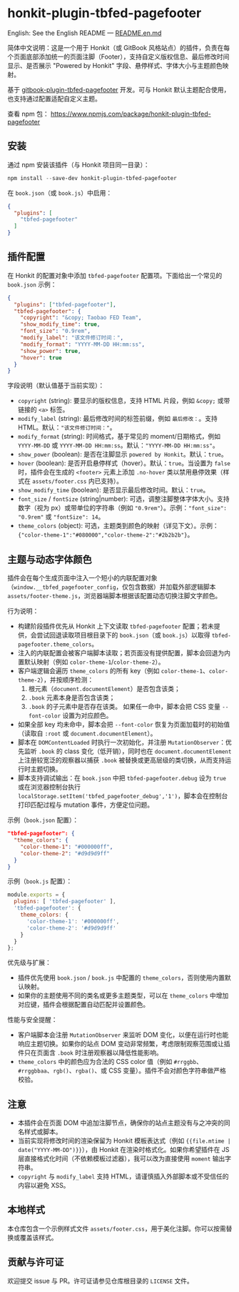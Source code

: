 # honkit-plugin-tbfed-pagefooter

English: See the English README — [README.en.md](README.en.md)

简体中文说明：这是一个用于 Honkit（或 GitBook 风格站点）的插件，负责在每个页面底部添加统一的页面注脚（Footer），支持自定义版权信息、最后修改时间显示、是否展示 "Powered by Honkit" 字段、悬停样式、字体大小与主题颜色映射。

基于 [gitbook-plugin-tbfed-pagefooter](https://github.com/zhj3618/gitbook-plugin-tbfed-pagefooter) 开发。可与 Honkit 默认主题配合使用，也支持通过配置适配自定义主题。

查看 npm 包： https://www.npmjs.com/package/honkit-plugin-tbfed-pagefooter

## 安装

通过 npm 安装该插件（与 Honkit 项目同一目录）：

```powershell
npm install --save-dev honkit-plugin-tbfed-pagefooter
```

在 `book.json`（或 `book.js`）中启用：

```json
{
  "plugins": [
    "tbfed-pagefooter"
  ]
}
```

## 插件配置

在 Honkit 的配置对象中添加 `tbfed-pagefooter` 配置项。下面给出一个常见的 `book.json` 示例：

```json
{
  "plugins": ["tbfed-pagefooter"],
  "tbfed-pagefooter": {
    "copyright": "&copy; Taobao FED Team",
    "show_modify_time": true,
    "font_size": "0.9rem",
    "modify_label": "该文件修订时间：",
    "modify_format": "YYYY-MM-DD HH:mm:ss",
    "show_power": true,
    "hover": true
  }
}
```

字段说明（默认值基于当前实现）：

- `copyright` (string): 要显示的版权信息，支持 HTML 片段，例如 `&copy;` 或带链接的 `<a>` 标签。
- `modify_label` (string): 最后修改时间的标签前缀，例如 `最后修改：`。支持 HTML。默认：`"该文件修订时间："`。
- `modify_format` (string): 时间格式，基于常见的 moment/日期格式，例如 `YYYY-MM-DD` 或 `YYYY-MM-DD HH:mm:ss`。默认：`"YYYY-MM-DD HH:mm:ss"`。
- `show_power` (boolean): 是否在注脚显示 `powered by Honkit`。默认：`true`。
- `hover` (boolean): 是否开启悬停样式（hover）。默认：`true`。当设置为 `false` 时，插件会在生成的 `<footer>` 元素上添加 `.no-hover` 类以禁用悬停效果（样式在 `assets/footer.css` 内已支持）。
- `show_modify_time` (boolean): 是否显示最后修改时间。默认：`true`。
- `font_size` / `fontSize` (string|number): 可选，调整注脚整体字体大小。支持数字（视为 px）或带单位的字符串（例如 `"0.9rem"`）。示例：`"font_size": "0.9rem"` 或 `"fontSize": 14`。
- `theme_colors` (object): 可选，主题类到颜色的映射（详见下文）。示例：`{"color-theme-1":"#080000","color-theme-2":"#2b2b2b"}`。


## 主题与动态字体颜色

插件会在每个生成页面中注入一个短小的内联配置对象（`window.__tbfed_pagefooter_config`，仅包含数据）并加载外部逻辑脚本 `assets/footer-theme.js`，浏览器端脚本根据该配置动态切换注脚文字颜色。

行为说明：

- 构建阶段插件优先从 Honkit 上下文读取 `tbfed-pagefooter` 配置；若未提供，会尝试回退读取项目根目录下的 `book.json`（或 `book.js`）以取得 `tbfed-pagefooter.theme_colors`。
- 注入的内联配置会被客户端脚本读取；若页面没有提供配置，脚本会回退为内置默认映射（例如 `color-theme-1`/`color-theme-2`）。
- 客户端逻辑会遍历 `theme_colors` 的所有 key（例如 `color-theme-1`、`color-theme-2`），并按顺序检测：
  1. 根元素（`document.documentElement`）是否包含该类；
  2. `.book` 元素本身是否包含该类；
  3. `.book` 的子元素中是否存在该类。
  如果任一命中，脚本会把 CSS 变量 `--font-color` 设置为对应颜色。
- 如果全部 key 均未命中，脚本会把 `--font-color` 恢复为页面加载时的初始值（读取自 `:root` 或 `document.documentElement`）。
- 脚本在 `DOMContentLoaded` 时执行一次初始化，并注册 `MutationObserver`：优先监听 `.book` 的 class 变化（低开销），同时也在 `document.documentElement` 上注册较宽泛的观察器以捕获 `.book` 被替换或更高层级的类切换，从而支持运行时主题切换。
- 脚本支持调试输出：在 `book.json` 中把 `tbfed-pagefooter.debug` 设为 `true` 或在浏览器控制台执行 `localStorage.setItem('tbfed_pagefooter_debug','1')`，脚本会在控制台打印匹配过程与 mutation 事件，方便定位问题。

示例（`book.json` 配置）：

```json
"tbfed-pagefooter": {
  "theme_colors": {
    "color-theme-1": "#000000ff",
    "color-theme-2": "#d9d9d9ff"
  }
}
```

示例（`book.js` 配置）：

```javascript
module.exports = {
  plugins: [ 'tbfed-pagefooter' ],
  'tbfed-pagefooter': {
    theme_colors: {
      'color-theme-1': '#000000ff',
      'color-theme-2': '#d9d9d9ff'
    }
  }
};
```

优先级与扩展：

- 插件优先使用 `book.json` / `book.js` 中配置的 `theme_colors`，否则使用内置默认映射。
- 如果你的主题使用不同的类名或更多主题类型，可以在 `theme_colors` 中增加对应键，插件会根据配置自动匹配并设置颜色。

性能与安全提醒：

- 客户端脚本会注册 `MutationObserver` 来监听 DOM 变化，以便在运行时也能响应主题切换。如果你的站点 DOM 变动非常频繁，考虑限制观察范围或让插件只在页面含 `.book` 时注册观察器以降低性能影响。
- `theme_colors` 中的颜色应为合法的 CSS color 值（例如 `#rrggbb`、`#rrggbbaa`、`rgb()`、`rgba()`、或 CSS 变量）。插件不会对颜色字符串做严格校验。

## 注意

- 本插件会在页面 DOM 中追加注脚节点，确保你的站点主题没有与之冲突的同名样式或脚本。
- 当前实现将修改时间的渲染保留为 Honkit 模板表达式（例如 `{{file.mtime | date("YYYY-MM-DD")}}`），由 Honkit 在渲染时格式化。如果你希望插件在 JS 层直接格式化时间（不依赖模板过滤器），我可以改为直接使用 `moment` 输出字符串。
- `copyright` 与 `modify_label` 支持 HTML，请谨慎插入外部脚本或不受信任的内容以避免 XSS。

## 本地样式

本仓库包含一个示例样式文件 `assets/footer.css`，用于美化注脚。你可以按需替换或覆盖该样式。

## 贡献与许可证

欢迎提交 issue 与 PR。许可证请参见仓库根目录的 `LICENSE` 文件。

